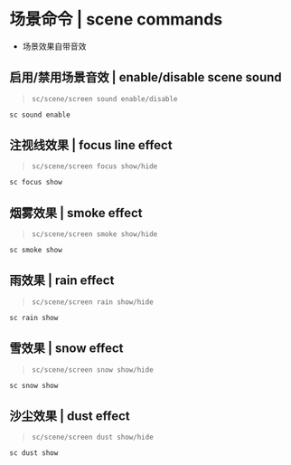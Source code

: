 # 场景命令 | scene commands

- 场景效果自带音效

## 启用/禁用场景音效 | enable/disable scene sound

> `sc/scene/screen sound enable/disable`

```txt
sc sound enable
```

## 注视线效果 | focus line effect

> `sc/scene/screen focus show/hide`

```txt
sc focus show
```

## 烟雾效果 | smoke effect

> `sc/scene/screen smoke show/hide`

```txt
sc smoke show
```

## 雨效果 | rain effect

> `sc/scene/screen rain show/hide`

```txt
sc rain show
```

## 雪效果 | snow effect

> `sc/scene/screen snow show/hide`

```txt
sc snow show
```

## 沙尘效果 | dust effect

> `sc/scene/screen dust show/hide`

```txt
sc dust show
```
